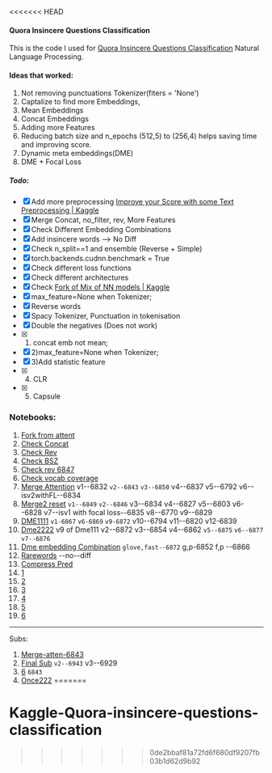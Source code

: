 <<<<<<< HEAD
#### Quora Insincere Questions Classification

This is the code I used for [Quora Insincere Questions Classification](https://www.kaggle.com/c/quora-insincere-questions-classification) Natural Language Processing.

#### Ideas that worked:
1. Not removing punctuations Tokenizer(fiters = 'None')
2. Captalize to find more Embeddings, 
3. Mean Embeddings
4. Concat Embeddings
3. Adding more Features
4. Reducing batch size and n_epochs (512,5) to (256,4) helps saving time and improving score.
5. Dynamic meta embeddings(DME)
6. DME + Focal Loss



##### Todo:
- [x] Add more preprocessing [Improve your Score with some Text Preprocessing \| Kaggle](https://www.kaggle.com/theoviel/improve-your-score-with-some-text-preprocessing)
- [x] Merge Concat, no_filter, rev, More Features
- [x] Check Different Embedding Combinations
- [x] Add insincere words  --> No Diff
- [x] Check n_split==1 and ensemble (Reverse + Simple)
- [x] torch.backends.cudnn.benchmark = True
- [x] Check different loss functions
- [x] Check different architectures
- [x] Check [Fork of Mix of NN models \| Kaggle](https://www.kaggle.com/shujian/fork-of-mix-of-nn-models)
- [x] max_feature=None when Tokenizer;
- [x] Reverse words
- [x] Spacy Tokenizer, Punctuation in tokenisation
- [x] Double the negatives (Does not work)
- [x] 1) concat emb not mean; 
- [x] 2)max_feature=None when Tokenizer;
- [x] 3)Add statistic feature
- [x] 4) CLR
- [x] 5) Capsule



### Notebooks:
1. [Fork from attent](https://www.kaggle.com/harmandeepsingh01/fork-from-bilstm-attention-kfold-0115-81a8d9) 
2. [Check Concat](https://www.kaggle.com/harmandeepsingh01/check-concat)
3. [Check Rev](https://www.kaggle.com/harmandeepsingh01/check-rev)
4. [Check BSZ](https://www.kaggle.com/harmandeepsingh01/check-batchsz)
5. [Check rev 6847 ](https://www.kaggle.com/harmandeepsingh01/check-rev-6847)
6. [Check vocab coverage](https://www.kaggle.com/harmandeepsingh01/check-vocab-coverage)
7. [Merge Attention](https://www.kaggle.com/harmandeepsingh01/merge-attention/) v1--6832  `v2--6843`  `v3--6850` v4--6837 v5--6792 v6--isv2withFL--6834
8. [Merge2 reset](https://www.kaggle.com/harmandeepsingh01/merge2-reset/) `v1--6849`  `v2--6846` v3--6834 v4--6827 v5--6803  v6--6828  v7--isv1 with focal loss--6835 v8--6770  v9--6829
9. [DME1111](https://www.kaggle.com/harmandeepsingh01/dme1111)  `v1-6867` `v6-6869` `v9-6872`  v10--6794  v11--6820  v12-6839
10. [Dme2222](https://www.kaggle.com/harmandeepsingh01/dme2222) v9 of Dme111  v2--6872  v3--6854  v4--6862  `v5--6875` `v6--6877`  `v7--6876`
11. [Dme embedding Combination](https://www.kaggle.com/harmandeepsingh01/dme-embedding-combination) `glove,fast--6872`    g,p-6852    f,p --6866
12. [Rarewords](https://www.kaggle.com/harmandeepsingh01/add-insincere-words-merge2reset) --no--diff
13. [Compress Pred](https://www.kaggle.com/harmandeepsingh01/compress-pred/edit)
14. [1](https://www.kaggle.com/harmandeepsingh01/once-check-1/edit)
15. [2](https://www.kaggle.com/harmandeepsingh01/once-check-2/edit)
15. [3](https://www.kaggle.com/harmandeepsingh01/once-check-3/edit)
16. [4](https://www.kaggle.com/harmandeepsingh01/once-check-4/edit)
17. [5](https://www.kaggle.com/harmandeepsingh01/once-check-5/edit)
18. [6](https://www.kaggle.com/harmandeepsingh01/once-check-6/edit)
------
Subs:
1. [Merge-atten-6843](https://www.kaggle.com/harmandeepsingh01/merge-attention-sub)
2. [Final Sub](https://www.kaggle.com/harmandeepsingh01/once111) `v2--6943`   v3--6929
4. [6](https://www.kaggle.com/harmandeepsingh01/once-check-6/edit) `6843`
5. [Once222](https://www.kaggle.com/harmandeepsingh01/once222)
=======
# Kaggle-Quora-insincere-questions-classification
>>>>>>> 0de2bbaf81a72fd6f680df9207fb03b1d62d9b92
